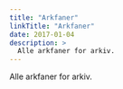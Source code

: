 ```yaml
---
title: "Arkfaner"
linkTitle: "Arkfaner"
date: 2017-01-04
description: >
  Alle arkfaner for arkiv.
---
```

Alle arkfaner for arkiv.